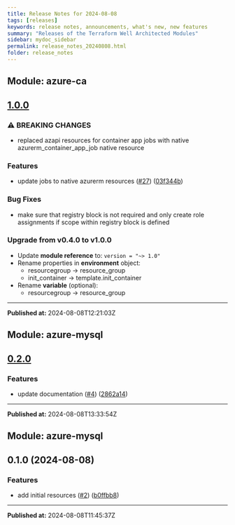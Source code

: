 ```yaml
---
title: Release Notes for 2024-08-08
tags: [releases]
keywords: release notes, announcements, what's new, new features
summary: "Releases of the Terraform Well Architected Modules"
sidebar: mydoc_sidebar
permalink: release_notes_20240808.html
folder: release_notes
---
```


## Module: azure-ca
## [1.0.0](https://github.com/CloudNationHQ/terraform-azure-ca/releases/tag/v1.0.0)


### ⚠ BREAKING CHANGES

* replaced azapi resources for container app jobs with native azurerm_container_app_job native resource

### Features

* update jobs to native azurerm resources ([#27](https://github.com/CloudNationHQ/terraform-azure-ca/issues/27)) ([03f344b](https://github.com/CloudNationHQ/terraform-azure-ca/commit/03f344b5bd2f0c457ecc0b7db7ac01bfe757c4b3))

### Bug Fixes
* make sure that registry block is not required and only create role assignments if scope within registry block is defined

### Upgrade from v0.4.0 to v1.0.0

- Update **module reference** to: `version = "~> 1.0"`
- Rename properties in **environment** object:
   * resourcegroup -> resource_group
   * init_container -> template.init_container
- Rename **variable** (optional):
   * resourcegroup -> resource_group

---

**Published at:** 2024-08-08T12:21:03Z

## Module: azure-mysql
## [0.2.0](https://github.com/CloudNationHQ/terraform-azure-mysql/releases/tag/v0.2.0)


### Features

* update documentation ([#4](https://github.com/CloudNationHQ/terraform-azure-mysql/issues/4)) ([2862a14](https://github.com/CloudNationHQ/terraform-azure-mysql/commit/2862a14fcc27cc65db04cf2bcb17b814b737bf84))

---

**Published at:** 2024-08-08T13:33:54Z

## Module: azure-mysql
## 0.1.0 (2024-08-08)


### Features

* add initial resources ([#2](https://github.com/CloudNationHQ/terraform-azure-mysql/releases/tag/v0.1.0)) ([b0ffbb8](https://github.com/CloudNationHQ/terraform-azure-mysql/commit/b0ffbb81f101d8e9a8c2dce0ba6cd16060a147e8))

---

**Published at:** 2024-08-08T11:45:37Z

